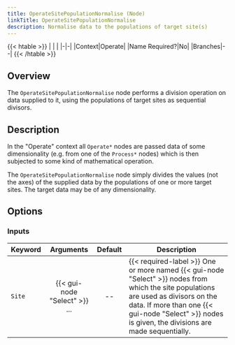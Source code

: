 ```yaml
---
title: OperateSitePopulationNormalise (Node)
linkTitle: OperateSitePopulationNormalise
description: Normalise data to the populations of target site(s)
---
```


{{< htable >}}
| | |
|-|-|
|Context|Operate|
|Name Required?|No|
|Branches|--|
{{< /htable >}}

## Overview

The `OperateSitePopulationNormalise` node performs a division operation on data supplied to it, using the populations of target sites as sequential divisors.

## Description

In the "Operate" context all `Operate*` nodes are passed data of some dimensionality (e.g. from one of the `Process*` nodes) which is then subjected to some kind of mathematical operation.

The `OperateSitePopulationNormalise` node simply divides the values (not the axes) of the supplied data by the populations of one or more target sites. The target data may be of any dimensionality.

## Options

### Inputs

|Keyword|Arguments|Default|Description|
|:------|:--:|:-----:|-----------|
|`Site`|{{< gui-node "Select" >}}  ...|--|{{< required-label >}} One or more named {{< gui-node "Select" >}} nodes from which the site populations are used as divisors on the data. If more than one {{< gui-node "Select" >}} nodes is given, the divisions are made sequentially.|
